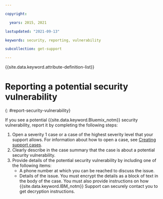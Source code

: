 ```yaml
---

copyright:

  years: 2015, 2021 

lastupdated: "2021-09-13"

keywords: security, reporting, vulnerability

subcollection: get-support

---
```


{{site.data.keyword.attribute-definition-list}}

# Reporting a potential security vulnerability
{: #report-security-vulnerability}

If you see a potential {{site.data.keyword.Bluemix_notm}} security vulnerability, report it by completing the following steps:

1. Open a severity 1 case or a case of the highest severity level that your support allows. For information about how to open a case, see [Creating support cases](/docs/get-support?topic=get-support-open-case).
1. Clearly describe in the case summary that the case is about a potential security vulnerability.
1. Provide details of the potential security vulnerability by including one of the following items:
   * A phone number at which you can be reached to discuss the issue.
   * Details of the issue. You must encrypt the details as a block of text in the body of the case. You must also provide instructions on how {{site.data.keyword.IBM_notm}} Support can securely contact you to get decryption instructions.
